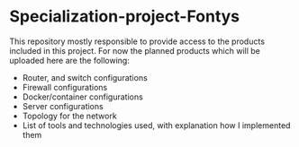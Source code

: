 # Specialization-project-Fontys


This repository mostly responsible to provide access to the products included in this project.
For now the planned products which will be uploaded here are the following:

- Router, and switch configurations
- Firewall configurations
- Docker/container configurations
- Server configurations
- Topology for the network
- List of tools and technologies used, with explanation how I implemented them